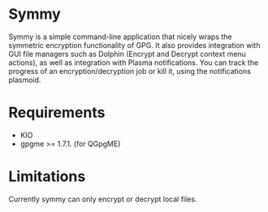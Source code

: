 <!--
    SPDX-License-Identifier: CC0-1.0
    SPDX-FileCopyrightText: 2017 Elvis Angelaccio <elvis.angelaccio@kde.org>
-->

Symmy
=====

Symmy is a simple command-line application that nicely wraps the symmetric encryption functionality of GPG.
It also provides integration with GUI file managers such as Dolphin (Encrypt and Decrypt context menu actions), as well as integration with Plasma notifications.
You can track the progress of an encryption/decryption job or kill it, using the notifications plasmoid.

Requirements
=============

* KIO
* gpgme >= 1.7.1. (for QGpgME)

Limitations
===========

Currently symmy can only encrypt or decrypt local files.
